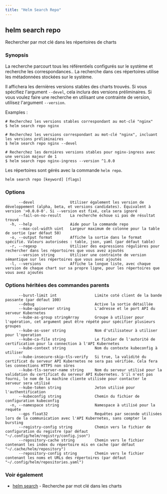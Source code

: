 ```yaml
---
title: "Helm Search Repo"
---
```


## helm search repo

Rechercher par mot clé dans les répertoires de charts

### Synopsis


La recherche parcourt tous les référentiels configurés sur le système et recherche les correspondances.. La recherche dans ces répertoires utilise les métadonnées stockées sur le système.

Il affichera les dernières versions stables des charts trouvés. Si vous spécifiez l'argument `--devel`, cela inclura des versions préliminaires.
Si vous voulez faire une recherche en utilisant une contrainte de version, utilisez l'argument `--version`.

Examples :

    # Recherchez les versions stables correspondant au mot-clé "nginx"
    $ helm search repo nginx

    # Recherchez les versions correspondant au mot-clé "nginx", incluant les versions préliminaires
    $ helm search repo nginx --devel

    # Recherchez les dernières versions stables pour nginx-ingress avec une version majeur de 1
    $ helm search repo nginx-ingress --version ^1.0.0

Les répertoires sont gérés avec la commande `helm repo`.


```
helm search repo [keyword] [flags]
```

### Options

```
      --devel                Utiliser également les version de développement (alpha, beta, et versions candidates). Équivalent à version '>0.0.0-0'. Si --version est fixé, cela sera ignoré
      --fail-on-no-result    La recherche échoue si pas de résultat trouvé
  -h, --help                 Aide pour la commande repo
      --max-col-width uint   Largeur maximum de colonne pour la table de sortie (par défaut 50)
  -o, --output format        Affiche la sortie dans le format spécifié. Valeurs autorisées : table, json, yaml (par défaut table)
  -r, --regexp               Utiliser des expressions régulières pour rechercher dans les réportoires que vous avez ajoutés
      --version string       Utiliser une contrainte de version sémantique sur les répertoires que vous avez ajoutés
  -l, --versions             Affiche la longue liste, avec chaque version de chaque chart sur sa propre ligne, pour les répertoires que vous avez ajoutés
```

### Options héritées des commandes parents

```
      --burst-limit int                 Limite coté client de la bande passante (par défaut 100)
      --debug                           Active la sortie détaillée
      --kube-apiserver string           L'adresse et le port API du serveur Kubernetes
      --kube-as-group stringArray       Groupe à utiliser pour l'opération, cet argument peut être répété pour spécifier plusieurs groupes
      --kube-as-user string             Nom d'utilisateur à utiliser pour l'operation
      --kube-ca-file string             Le fichier de l'autorité de certification pour la connection à l'API Kubernetes
      --kube-context string             Nom du contexte kubeconfig à utiliser
      --kube-insecure-skip-tls-verify   Si true, la validité du certificat du serveur API Kubernetes ne sera pas vérifiée. Cela fera les connections HTTPS non sûres
      --kube-tls-server-name string     Nom du serveur utilisé pour la validation du certificat du serveur API Kubernetes. S'il n'est pas fourni, le nom de la machine cliente utilisée pour contacter le serveur sera utilisé
      --kube-token string               Jeton utilisé pour l'authentification
      --kubeconfig string               Chemin du fichier de configuration kubeconfig
  -n, --namespace string                Namespace à utilisé pour la requête
	  --qps float32                     Requêtes par seconde utilisées lors de la communication avec l'API Kubernetes, sans compter le bursting
      --registry-config string          Chemin vers le fichier de configuration du registre (par défaut "~/.config/helm/registry/config.json")
      --repository-cache string         Chemin vers le fichier contenant les index du répertoire mis en cache (par défaut "~/.cache/helm/repository")
      --repository-config string        Chemin vers le fichier contenant les noms et URLs des répertoires (par défaut "~/.config/helm/repositories.yaml")
```

### Voir également

* [helm search](helm_search.md) - Recherche par mot clé dans les charts

